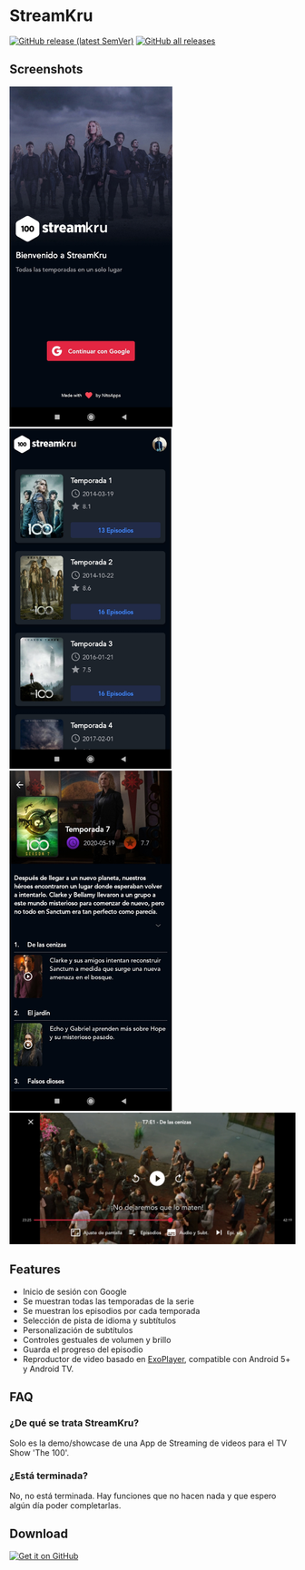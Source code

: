 # StreamKru

[![GitHub release (latest SemVer)](https://img.shields.io/github/v/release/m4nn3/streamkru.svg?logo=github&label=GitHub)](https://github.com/m4nn3/streamkru/releases/latest)
[![GitHub all releases](https://img.shields.io/github/downloads/m4nn3/streamkru/total?logo=github)](https://github.com/m4nn3/streamkru/releases/latest)

## Screenshots
<img src="https://raw.githubusercontent.com/M4NN3/streamkru/main/screenshots/1636726136671.jpg" height="600"> <img src="https://raw.githubusercontent.com/M4NN3/streamkru/main/screenshots/1636728552448.jpg" height="600"> <img src="https://raw.githubusercontent.com/M4NN3/streamkru/main/screenshots/1636728552443.jpg" height="600"> <img src="https://raw.githubusercontent.com/M4NN3/streamkru/main/screenshots/1636728552452.jpg" width="800"> 

## Features
  * Inicio de sesión con Google
  * Se muestran todas las temporadas de la serie
  * Se muestran los episodios por cada temporada 
  * Selección de pista de idioma y subtítulos
  * Personalización de subtítulos
  * Controles gestuales de volumen y brillo
  * Guarda el progreso del episodio
  * Reproductor de video basado en [ExoPlayer](https://github.com/google/ExoPlayer), compatible con Android 5+ y Android TV.

## FAQ
### ¿De qué se trata StreamKru?
Solo es la demo/showcase de una App de Streaming de videos para el TV Show 'The 100'.

### ¿Está terminada?
No, no está terminada. Hay funciones que no hacen nada y que espero algún día poder completarlas.

## Download
[<img src="https://raw.githubusercontent.com/andOTP/andOTP/master/assets/badges/get-it-on-github.png" alt="Get it on GitHub" height="75">](https://github.com/M4NN3/streamkru/releases/latest)

